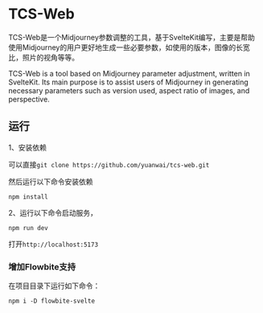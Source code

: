# TCS-Web

TCS-Web是一个Midjourney参数调整的工具，基于SvelteKit编写，主要是帮助使用Midjourney的用户更好地生成一些必要参数，如使用的版本，图像的长宽比，照片的视角等等。

TCS-Web is a tool based on Midjourney parameter adjustment, written in SvelteKit. Its main purpose is to assist users of Midjourney in generating necessary parameters such as version used, aspect ratio of images, and perspective.


## 运行

1、安装依赖

可以直接`git clone https://github.com/yuanwai/tcs-web.git`

然后运行以下命令安装依赖

```shell
npm install
```

2、运行以下命令启动服务，

```shell
npm run dev
```

打开`http://localhost:5173`


### 增加Flowbite支持

在项目目录下运行如下命令：

```shell
npm i -D flowbite-svelte
```

